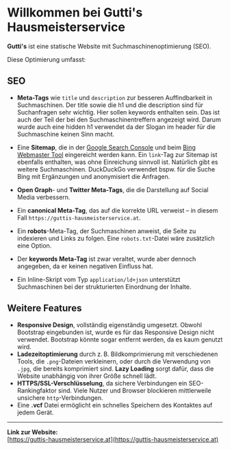 # Willkommen bei Gutti's Hausmeisterservice

**Gutti's** ist eine statische Website mit Suchmaschinenoptimierung (SEO).

Diese Optimierung umfasst:

## SEO

- **Meta-Tags** wie `title` und `description` zur besseren Auffindbarkeit in Suchmaschinen. Der title sowie die h1 und die description sind für Suchanfragen sehr wichtig. Hier sollen keywords enthalten sein. Das ist auch der Teil der bei den Suchmaschinentreffern angezeigt wird. Darum wurde auch eine hidden h1 verwendet da der Slogan im header für die Suchmaschine keinen Sinn macht.
  
- Eine **Sitemap**, die in der [Google Search Console](https://search.google.com/search-console/about) und beim [Bing Webmaster Tool](https://www.bing.com/webmasters) eingereicht werden kann. Ein `link`-Tag zur Sitemap ist ebenfalls enthalten, was ohne Einreichung sinnvoll ist. Natürlich gibt es weitere Suchmaschinen. DuckDuckGo verwendet bspw. für die Suche Bing mit Ergänzungen und anonymisiert die Anfragen.

- **Open Graph**- und **Twitter Meta-Tags**, die die Darstellung auf Social Media verbessern.
- Ein **canonical Meta-Tag**, das auf die korrekte URL verweist – in diesem Fall `https://guttis-hausmeisterservice.at`.
- Ein **robots**-Meta-Tag, der Suchmaschinen anweist, die Seite zu indexieren und Links zu folgen. Eine `robots.txt`-Datei wäre zusätzlich eine Option.
- Der **keywords Meta-Tag** ist zwar veraltet, wurde aber dennoch angegeben, da er keinen negativen Einfluss hat.
- Ein Inline-Skript vom Typ `application/ld+json` unterstützt Suchmaschinen bei der strukturierten Einordnung der Inhalte.

## Weitere Features

- **Responsive Design**, vollständig eigenständig umgesetzt. Obwohl Bootstrap eingebunden ist, wurde es für das Responsive Design nicht verwendet. Bootstrap könnte sogar entfernt werden, da es kaum genutzt wird.
- **Ladezeitoptimierung** durch z. B. Bildkomprimierung mit verschiedenen Tools, die `.png`-Dateien verkleinern, oder durch die Verwendung von `.jpg`, die bereits komprimiert sind. **Lazy Loading** sorgt dafür, dass die Website unabhängig von ihrer Größe schnell lädt.
- **HTTPS/SSL-Verschlüsselung**, da sichere Verbindungen ein SEO-Rankingfaktor sind. Viele Nutzer und Browser blockieren mittlerweile unsichere `http`-Verbindungen.
- Eine **.vcf** Datei ermöglicht ein schnelles Speichern des Kontaktes auf jedem Gerät.

---

**Link zur Website:**  
[https://guttis-hausmeisterservice.at](https://guttis-hausmeisterservice.at)
